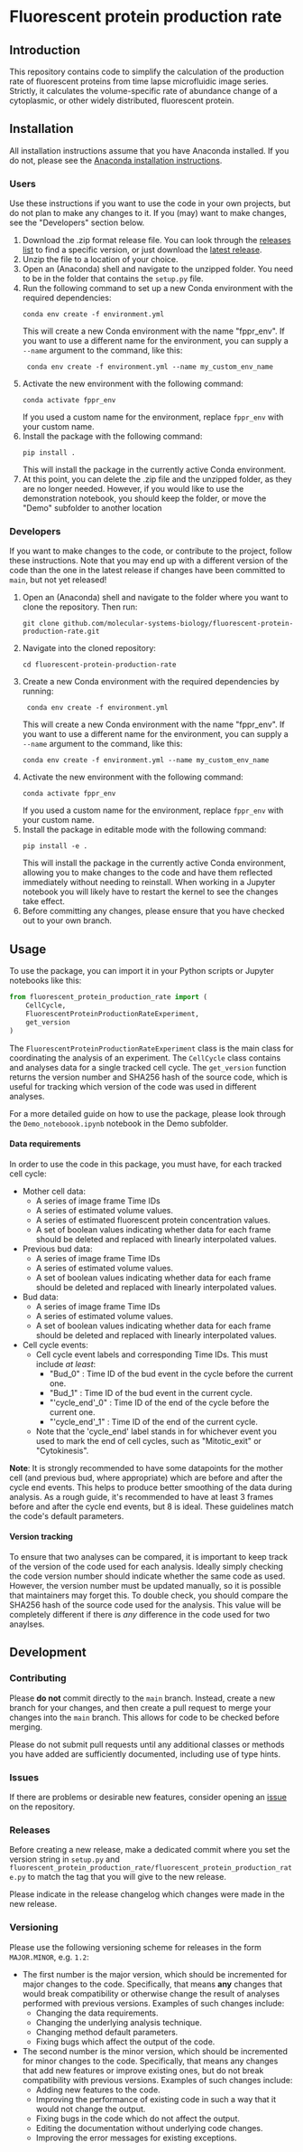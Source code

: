 # Fluorescent protein production rate
## Introduction
This repository contains code to simplify the calculation of the production rate of fluorescent proteins from time lapse microfluidic image series. Strictly, it calculates the volume-specific rate of abundance change of a cytoplasmic, or other widely distributed, fluorescent protein.

## Installation
All installation instructions assume that you have Anaconda installed. If you do not, please see the [Anaconda installation instructions](https://docs.anaconda.com/anaconda/install/).

### Users
Use these instructions if you want to use the code in your own projects, but do not plan to make any changes to it. If you (may) want to make changes, see the "Developers" section below.

1. Download the .zip format release file. You can look through the [releases list](https://github.com/molecular-systems-biology/fluorescent-protein-production-rate/releases) to find a specific version, or just download the [latest release](https://github.com/molecular-systems-biology/fluorescent-protein-production-rate/releases/latest).
2. Unzip the file to a location of your choice.
3. Open an (Anaconda) shell and navigate to the unzipped folder. You need to be in the folder that contains the `setup.py` file.
4. Run the following command to set up a new Conda environment with the required dependencies:
   ```
   conda env create -f environment.yml
   ```
   This will create a new Conda environment with the name "fppr_env". If you want to use a different name for the environment, you can supply a `--name` argument to the command, like this:
   ```
    conda env create -f environment.yml --name my_custom_env_name
    ```
5. Activate the new environment with the following command:
    ```
    conda activate fppr_env
    ```
    If you used a custom name for the environment, replace `fppr_env` with your custom name.
6. Install the package with the following command:
    ```
    pip install .
    ```
    This will install the package in the currently active Conda environment.
7. At this point, you can delete the .zip file and the unzipped folder, as they are no longer needed. However, if you would like to use the demonstration notebook, you should keep the folder, or move the "Demo" subfolder to another location

### Developers
If you want to make changes to the code, or contribute to the project, follow these instructions. Note that you may end up with a different version of the code than the one in the latest release if changes have been committed to `main`, but not yet released!

1. Open an (Anaconda) shell and navigate to the folder where you want to clone the repository. Then run:
    ```
    git clone github.com/molecular-systems-biology/fluorescent-protein-production-rate.git
    ```
2. Navigate into the cloned repository:
   ```
   cd fluorescent-protein-production-rate
   ```
3. Create a new Conda environment with the required dependencies by running:
   ```
    conda env create -f environment.yml
    ```
    This will create a new Conda environment with the name "fppr_env". If you want to use a different name for the environment, you can supply a `--name` argument to the command, like this:
    ```
    conda env create -f environment.yml --name my_custom_env_name
    ```
4. Activate the new environment with the following command:
    ```
    conda activate fppr_env
    ```
    If you used a custom name for the environment, replace `fppr_env` with your custom name.
5. Install the package in editable mode with the following command:
    ```
    pip install -e .
    ```
    This will install the package in the currently active Conda environment, allowing you to make changes to the code and have them reflected immediately without needing to reinstall. When working in a Jupyter notebook you will likely have to restart the kernel to see the changes take effect.
6. Before committing any changes, please ensure that you have checked out to your own branch.

## Usage
To use the package, you can import it in your Python scripts or Jupyter notebooks like this:
```python
from fluorescent_protein_production_rate import (
    CellCycle,
    FluorescentProteinProductionRateExperiment,
    get_version
)
```
The `FluorescentProteinProductionRateExperiment` class is the main class for coordinating the analysis of an experiment. The `CellCycle` class contains and analyses data for a single tracked cell cycle. The `get_version` function returns the version number and SHA256 hash of the source code, which is useful for tracking which version of the code was used in different analyses.

For a more detailed guide on how to use the package, please look through the `Demo_noteboook.ipynb` notebook in the Demo subfolder.

#### Data requirements
In order to use the code in this package, you must have, for each tracked cell cycle:
- Mother cell data:
    - A series of image frame Time IDs
    - A series of estimated volume values.
    - A series of estimated fluorescent protein concentration values.
    - A set of boolean values indicating whether data for each frame should be deleted
    and replaced with linearly interpolated values.
- Previous bud data:
    - A series of image frame Time IDs
    - A series of estimated volume values.
    - A set of boolean values indicating whether data for each frame should be deleted
    and replaced with linearly interpolated values.
- Bud data:
    - A series of image frame Time IDs
    - A series of estimated volume values.
    - A set of boolean values indicating whether data for each frame should be deleted
    and replaced with linearly interpolated values.
- Cell cycle events:
    - Cell cycle event labels and corresponding Time IDs. This must include _at least_:
        - "Bud_0" : Time ID of the bud event in the cycle before the current one.
        - "Bud_1" : Time ID of the bud event in the current cycle.
        - "'cycle_end'_0" : Time ID of the end of the cycle before the current one.
        - "'cycle_end'_1" : Time ID of the end of the current cycle.
    - Note that the 'cycle_end' label stands in for whichever event you used to mark the end of cell cycles, such as "Mitotic_exit" or "Cytokinesis".

__Note__: It is strongly recommended to have some datapoints for the mother cell (and previous bud, where appropriate) which are before and after the cycle end events. This helps to produce better smoothing of the data during analysis. As a rough guide, it's recommended to have at least 3 frames before and after the cycle end events, but 8 is ideal. These guidelines match the code's default parameters.

#### Version tracking
To ensure that two analyses can be compared, it is important to keep track of the version of the code used for each analysis. Ideally simply checking the code version number should indicate whether the same code as used. However, the version number must be updated manually, so it is possible that maintainers may forget this. To double check, you should compare the SHA256 hash of the source code used for the analysis. This value will be completely different if there is _any_ difference in the code used for two anaylses.

## Development
### Contributing
Please __do not__ commit directly to the `main` branch. Instead, create a new branch for your changes, and then create a pull request to merge your changes into the `main` branch. This allows for code to be checked before merging.

Please do not submit pull requests until any additional classes or methods you have added are sufficiently documented, including use of type hints.

### Issues
If there are problems or desirable new features, consider opening an [issue](https://github.com/molecular-systems-biology/fluorescent-protein-production-rate/issues) on the repository.

### Releases
Before creating a new release, make a dedicated commit where you set the version string in `setup.py` and `fluorescent_protein_production_rate/fluorescent_protein_production_rate.py` to match the tag that you will give to the new release.

Please indicate in the release changelog which changes were made in the new release.

### Versioning
Please use the following versioning scheme for releases in the form `MAJOR.MINOR`, e.g. `1.2`:
- The first number is the major version, which should be incremented for major changes to the code. Specifically, that means __any__ changes that would break compatibility or otherwise change the result of analyses performed with previous versions. Examples of such changes include:
  - Changing the data requirements.
  - Changing the underlying analysis technique.
  - Changing method default parameters.
  - Fixing bugs which affect the output of the code.
- The second number is the minor version, which should be incremented for minor changes to the code. Specifically, that means any changes that add new features or improve existing ones, but do not break compatibility with previous versions. Examples of such changes include:
  - Adding new features to the code.
  - Improving the performance of existing code in such a way that it would not change the output.
  - Fixing bugs in the code which do not affect the output.
  - Editing the documentation without underlying code changes.
  - Improving the error messages for existing exceptions.

